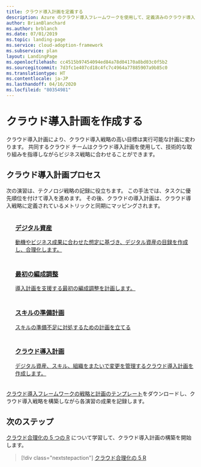 ```yaml
---
title: クラウド導入計画を定義する
description: Azure のクラウド導入フレームワークを使用して、定義済みのクラウド導入計画を使用して技術的な取り組みを先導する方法について学習します。
author: BrianBlanchard
ms.author: brblanch
ms.date: 07/01/2019
ms.topic: landing-page
ms.service: cloud-adoption-framework
ms.subservice: plan
layout: LandingPage
ms.openlocfilehash: cc4515b97454094ed84a78d04170a8bd03c0f5b2
ms.sourcegitcommit: 7d3fc1e407cd18c4fc7c4964a77885907a9b85c0
ms.translationtype: HT
ms.contentlocale: ja-JP
ms.lasthandoff: 04/16/2020
ms.locfileid: "80354981"
---
```

<!-- markdownlint-disable MD026 -->

# <a name="develop-a-cloud-adoption-plan"></a>クラウド導入計画を作成する

クラウド導入計画により、クラウド導入戦略の高い目標は実行可能な計画に変わります。 共同するクラウド チームはクラウド導入計画を使用して、技術的な取り組みを指導しながらビジネス戦略に合わせることができます。

## <a name="cloud-adoption-plan-process"></a>クラウド導入計画プロセス

次の演習は、テクノロジ戦略の記録に役立ちます。 この手法では、タスクに優先順位を付けて導入を進めます。 その後、クラウドの導入計画は、クラウド導入戦略に定義されているメトリックと同期にマッピングされます。

<!-- markdownlint-disable MD033 -->

<ul class="panelContent cardsF">
    <li style="display: flex; flex-direction: column;">
        <a href="../digital-estate/rationalize.md">
            <div class="cardSize">
                <div class="cardPadding" style="padding-bottom:10px;">
                    <div class="card" style="padding-bottom:10px;">
                        <div class="cardImageOuter">
                            <div class="cardImage">
                                <img alt="" src="../_images/icons/1.png" data-linktype="external">
                            </div>
                        </div>
                        <div class="cardText" style="padding-left:0px;">
                            <h3>デジタル資産</h3>
動機やビジネス成果に合わせた想定に基づき、デジタル資産の目録を作成し、合理化します。
                        </div>
                    </div>
                </div>
            </div>
        </a>
    </li>
    <li style="display: flex; flex-direction: column;">
        <a href="./initial-org-alignment.md">
            <div class="cardSize">
                <div class="cardPadding" style="padding-bottom:10px;">
                    <div class="card" style="padding-bottom:10px;">
                        <div class="cardImageOuter">
                            <div class="cardImage">
                                <img alt="" src="../_images/icons/2.png" data-linktype="external">
                            </div>
                        </div>
                        <div class="cardText" style="padding-left:0px;">
                            <h3>最初の編成調整</h3>
導入計画を支援する最初の編成調整を計画します。
                        </div>
                    </div>
                </div>
            </div>
        </a>
    </li>
    <li style="display: flex; flex-direction: column;">
        <a href="./adapt-roles-skills-processes.md">
            <div class="cardSize">
                <div class="cardPadding" style="padding-bottom:10px;">
                    <div class="card" style="padding-bottom:10px;">
                        <div class="cardImageOuter">
                            <div class="cardImage">
                                <img alt="" src="../_images/icons/3.png" data-linktype="external">
                            </div>
                        </div>
                        <div class="cardText" style="padding-left:0px;">
                            <h3>スキルの準備計画</h3>
スキルの準備不足に対処するための計画を立てる
                        </div>
                    </div>
                </div>
            </div>
        </a>
    </li>
    <li style="display: flex; flex-direction: column;">
        <a href="./plan-intro.md">
            <div class="cardSize">
                <div class="cardPadding" style="padding-bottom:10px;">
                    <div class="card" style="padding-bottom:10px;">
                        <div class="cardImageOuter">
                            <div class="cardImage">
                                <img alt="" src="../_images/icons/4.png" data-linktype="external">
                            </div>
                        </div>
                        <div class="cardText" style="padding-left:0px;">
                            <h3>クラウド導入計画</h3>
デジタル資産、スキル、組織をまたいで変更を管理するクラウド導入計画を作成します。
                        </div>
                    </div>
                </div>
            </div>
        </a>
    </li>
</ul>

[クラウド導入フレームワークの戦略と計画のテンプレート](https://archcenter.blob.core.windows.net/cdn/fusion/readiness/Microsoft-Cloud-Adoption-Framework-Strategy-and-Plan-Template.docx)をダウンロードし、クラウド導入戦略を構築しながら各演習の成果を記録します。

## <a name="next-steps"></a>次のステップ

[クラウド合理化の 5 つの R](../digital-estate/5-rs-of-rationalization.md) について学習して、クラウド導入計画の構築を開始します。

> [!div class="nextstepaction"]
> [クラウド合理化の 5 R](../digital-estate/5-rs-of-rationalization.md)
